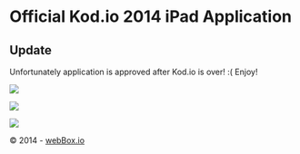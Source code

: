 # Official Kod.io 2014 iPad Application

## Update

Unfortunately application is approved after Kod.io is over! :(
Enjoy!

![](http://a4.mzstatic.com/us/r30/Purple/v4/d9/9f/ba/d99fba9d-be6f-ed85-72cc-1c8125afbe3f/screen480x480.jpeg)

![](http://a5.mzstatic.com/us/r30/Purple4/v4/b0/47/e0/b047e0f7-6a12-fca3-b0ba-efb3ca143b02/screen480x480.jpeg)

![](http://a4.mzstatic.com/us/r30/Purple/v4/d7/23/25/d72325bb-7af8-cc2a-ec26-6f7ec124ceba/screen480x480.jpeg)

&copy; 2014 - [webBox.io][1]

[1]: http://webbox.io "webBox.io"